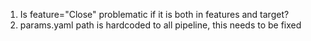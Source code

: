1. Is feature="Close" problematic if it is both in features and target?
2. params.yaml path is hardcoded to all pipeline, this needs to be fixed
